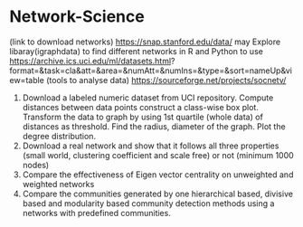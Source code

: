 # Network-Science
(link to download networks)
https://snap.stanford.edu/data/
may Explore libaray(igraphdata) to find different networks in R and Python to use
https://archive.ics.uci.edu/ml/datasets.html? format=&task=cla&att=&area=&numAtt=&numIns=&type=&sort=nameUp&view=table
(tools to analyse data)
https://sourceforge.net/projects/socnetv/
1. Download a labeled numeric dataset from UCI repository. Compute distances between data points construct a class-wise box plot. Transform the data to graph by using 1st quartile (whole data) of distances as threshold. Find the radius, diameter of the graph. Plot the degree distribution.
2. Download a real network and show that it follows all three properties (small world, clustering coefficient and scale free) or not (minimum 1000 nodes)
3. Compare the effectiveness of Eigen vector centrality on unweighted and weighted networks
4. Compare the communities generated by one hierarchical based, divisive based and modularity based community detection methods using a networks with predefined communities.
